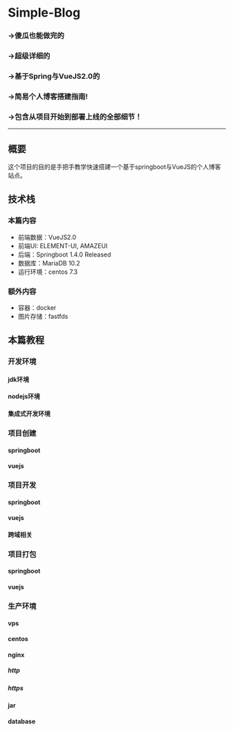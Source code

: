 # Simple-Blog
### ->傻瓜也能做完的
### ->超级详细的
### ->基于Spring与VueJS2.0的
### ->简易个人博客搭建指南!
### ->包含从项目开始到部署上线的全部细节！
*****

## 概要
这个项目的目的是手把手教学快速搭建一个基于springboot与VueJS的个人博客站点。
## 技术栈
### 本篇内容
+ 前端数据：VueJS2.0
+ 前端UI: ELEMENT-UI, AMAZEUI
+ 后端：Springboot 1.4.0 Released
+ 数据库：MariaDB 10.2
+ 运行环境：centos 7.3
### 额外内容
+ 容器：docker
+ 图片存储：fastfds

## 本篇教程
### 开发环境
#### jdk环境
#### nodejs环境
#### 集成式开发环境
### 项目创建
#### springboot
#### vuejs
### 项目开发
#### springboot
#### vuejs
#### 跨域相关
### 项目打包
#### springboot
#### vuejs
### 生产环境
#### vps
#### centos
#### nginx
##### http
##### https
#### jar
#### database





